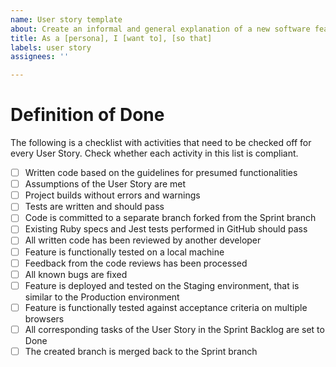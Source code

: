 ```yaml
---
name: User story template
about: Create an informal and general explanation of a new software feature
title: As a [persona], I [want to], [so that]
labels: user story
assignees: ''

---
```


# Definition of Done

The following is a checklist with activities that need to be checked off for every User Story. Check whether each activity in this list is compliant.

- [ ] Written code based on the guidelines for presumed functionalities
- [ ] Assumptions of the User Story are met 
- [ ] Project builds without errors and warnings 
- [ ] Tests are written and should pass 
- [ ] Code is committed to a separate branch forked from the Sprint branch 
- [ ] Existing Ruby specs and Jest tests performed in GitHub should pass 
- [ ] All written code has been reviewed by another developer 
- [ ] Feature is functionally tested on a local machine 
- [ ] Feedback from the code reviews has been processed 
- [ ] All known bugs are fixed 
- [ ] Feature is deployed and tested on the Staging environment, that is similar to the Production environment 
- [ ] Feature is functionally tested against acceptance criteria on multiple browsers 
- [ ] All corresponding tasks of the User Story in the Sprint Backlog are set to Done 
- [ ] The created branch is merged back to the Sprint branch
